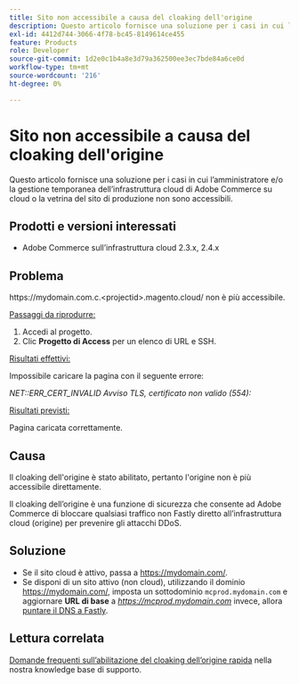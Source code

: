 ```yaml
---
title: Sito non accessibile a causa del cloaking dell'origine
description: Questo articolo fornisce una soluzione per i casi in cui l’amministratore e/o la gestione temporanea dell’infrastruttura cloud di Adobe Commerce su cloud o la vetrina del sito di produzione non sono accessibili.
exl-id: 4412d744-3066-4f78-bc45-8149614ce455
feature: Products
role: Developer
source-git-commit: 1d2e0c1b4a8e3d79a362500ee3ec7bde84a6ce0d
workflow-type: tm+mt
source-wordcount: '216'
ht-degree: 0%

---
```


# Sito non accessibile a causa del cloaking dell&#39;origine

Questo articolo fornisce una soluzione per i casi in cui l’amministratore e/o la gestione temporanea dell’infrastruttura cloud di Adobe Commerce su cloud o la vetrina del sito di produzione non sono accessibili.

## Prodotti e versioni interessati

* Adobe Commerce sull’infrastruttura cloud 2.3.x, 2.4.x

## Problema

https:&#x200B;//mydomain.com.c.&lt;projectid>.magento.cloud/ non è più accessibile.

<u>Passaggi da riprodurre:</u>

1. Accedi al progetto.
1. Clic **Progetto di Access** per un elenco di URL e SSH.

<u>Risultati effettivi:</u>

Impossibile caricare la pagina con il seguente errore:

*NET::ERR\_CERT\_INVALID*  *Avviso TLS, certificato non valido (554):*

<u>Risultati previsti:</u>

Pagina caricata correttamente.

## Causa

Il cloaking dell&#39;origine è stato abilitato, pertanto l&#39;origine non è più accessibile direttamente.

Il cloaking dell’origine è una funzione di sicurezza che consente ad Adobe Commerce di bloccare qualsiasi traffico non Fastly diretto all’infrastruttura cloud (origine) per prevenire gli attacchi DDoS.

## Soluzione

* Se il sito cloud è attivo, passa a https://mydomain.com/.
* Se disponi di un sito attivo (non cloud), utilizzando il dominio https://mydomain.com/, imposta un sottodominio `mcprod.mydomain.com` e aggiornare **URL di base** a *https://mcprod.mydomain.com* invece, allora [puntare il DNS a Fastly](https://devdocs.magento.com/cloud/cdn/configure-fastly.html#update-dns-configuration-with-development-settings).

## Lettura correlata

[Domande frequenti sull’abilitazione del cloaking dell’origine rapida](/help/faq/general/fastly-origin-cloaking-enablement-faq.md) nella nostra knowledge base di supporto.
